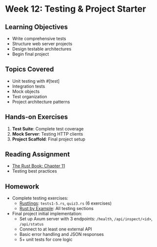 # Week 12: Testing & Project Starter

## Learning Objectives

- Write comprehensive tests
- Structure web server projects
- Design testable architectures
- Begin final project

## Topics Covered

- Unit testing with #[test]
- Integration tests
- Mock objects
- Test organization
- Project architecture patterns

## Hands-on Exercises

1. **Test Suite**: Complete test coverage
2. **Mock Server**: Testing HTTP clients
3. **Project Scaffold**: Final project setup

## Reading Assignment

- [The Rust Book: Chapter 11](https://rust-book.cs.brown.edu/ch11-00-testing.html)
- Testing best practices

## Homework

- Complete testing exercises:
  - [Rustlings](https://github.com/rust-lang/rustlings): `tests1-5.rs`, `quiz3.rs` (6 exercises)
  - [Rust by Example](https://doc.rust-lang.org/rust-by-example/testing.html): All testing sections
- Final project initial implementation:
  - Set up Axum server with 3 endpoints: `/health`, `/api/inspect/<id>`, `/api/status`
  - Connect to at least one external API
  - Basic error handling and JSON responses
  - 5+ unit tests for core logic

